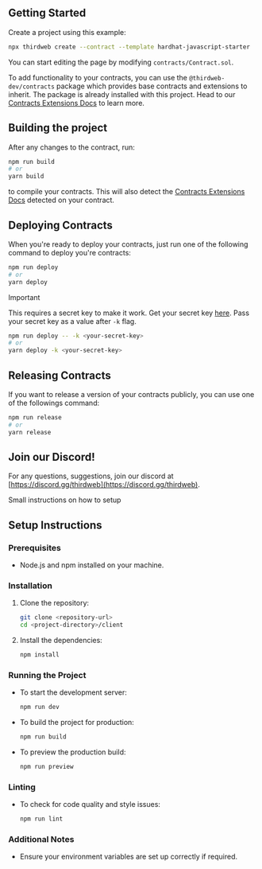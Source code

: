 ## Getting Started

Create a project using this example:

```bash
npx thirdweb create --contract --template hardhat-javascript-starter
```

You can start editing the page by modifying `contracts/Contract.sol`.

To add functionality to your contracts, you can use the `@thirdweb-dev/contracts` package which provides base contracts and extensions to inherit. The package is already installed with this project. Head to our [Contracts Extensions Docs](https://portal.thirdweb.com/contractkit) to learn more.

## Building the project

After any changes to the contract, run:

```bash
npm run build
# or
yarn build
```

to compile your contracts. This will also detect the [Contracts Extensions Docs](https://portal.thirdweb.com/contractkit) detected on your contract.

## Deploying Contracts

When you're ready to deploy your contracts, just run one of the following command to deploy you're contracts:

```bash
npm run deploy
# or
yarn deploy
```

> [!IMPORTANT]
> This requires a secret key to make it work. Get your secret key [here](https://thirdweb.com/dashboard/settings/api-keys).
> Pass your secret key as a value after `-k` flag.
> ```bash
> npm run deploy -- -k <your-secret-key>
> # or
> yarn deploy -k <your-secret-key>

## Releasing Contracts

If you want to release a version of your contracts publicly, you can use one of the followings command:

```bash
npm run release
# or
yarn release
```

## Join our Discord!

For any questions, suggestions, join our discord at [https://discord.gg/thirdweb](https://discord.gg/thirdweb).


Small instructions on how to setup

## Setup Instructions

### Prerequisites
- Node.js and npm installed on your machine.

### Installation
1. Clone the repository:
   ```bash
   git clone <repository-url>
   cd <project-directory>/client
   ```

2. Install the dependencies:
   ```bash
   npm install
   ```

### Running the Project
- To start the development server:
  ```bash
  npm run dev
  ```

- To build the project for production:
  ```bash
  npm run build
  ```

- To preview the production build:
  ```bash
  npm run preview
  ```

### Linting
- To check for code quality and style issues:
  ```bash
  npm run lint
  ```

### Additional Notes
- Ensure your environment variables are set up correctly if required.
